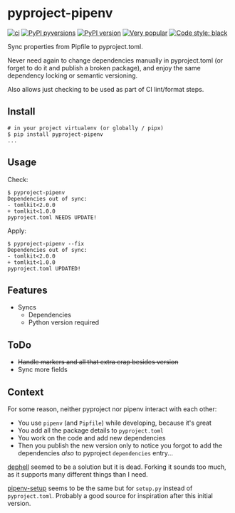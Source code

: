 # pyproject-pipenv

[![ci](https://github.com/fopina/pyproject-pipenv/actions/workflows/publish-main.yml/badge.svg)](https://github.com/fopina/pyproject-pipenv/actions/workflows/publish-main.yml)
[![PyPI pyversions](https://img.shields.io/pypi/pyversions/pyproject-pipenv.svg)](https://pypi.python.org/pypi/pyproject-pipenv/)
[![PyPI version](https://badge.fury.io/py/pyproject-pipenv.svg)](https://badge.fury.io/py/pyproject-pipenv)
[![Very popular](https://img.shields.io/pypi/dm/pyproject-pipenv)](https://pypistats.org/packages/pyproject-pipenv)
[![Code style: black](https://img.shields.io/badge/code%20style-black-000000.svg)](https://github.com/psf/black)

Sync properties from Pipfile to pyproject.toml.

Never need again to change dependencies manually in pyproject.toml (or forget to do it and publish a broken package), and enjoy the same dependency locking or semantic versioning.

Also allows just checking to be used as part of CI lint/format steps.

## Install

```
# in your project virtualenv (or globally / pipx)
$ pip install pyproject-pipenv
...
```

## Usage

Check:

```
$ pyproject-pipenv
Dependencies out of sync:
- tomlkit<2.0.0
+ tomlkit<1.0.0
pyproject.toml NEEDS UPDATE!
```

Apply:

```
$ pyproject-pipenv --fix
Dependencies out of sync:
- tomlkit<2.0.0
+ tomlkit<1.0.0
pyproject.toml UPDATED!
```

## Features

* Syncs
  * Dependencies
  * Python version required


## ToDo

* ~~Handle markers and all that extra crap besides version~~
* Sync more fields

## Context

For some reason, neither pyproject nor pipenv interact with each other:
* You use `pipenv` (and `Pipfile`) while developing, because it's great
* You add all the package details to `pyproject.toml`
* You work on the code and add new dependencies
* Then you publish the new version only to notice you forgot to add the dependencies *also* to pyproject `dependencies` entry...

[dephell](https://github.com/dephell/dephell) seemed to be a solution but it is dead. Forking it sounds too much, as it supports many different things than I need.

[pipenv-setup](https://github.com/Madoshakalaka/pipenv-setup/) seems to be the same but for `setup.py` instead of `pyproject.toml`. Probably a good source for inspiration after this initial version.